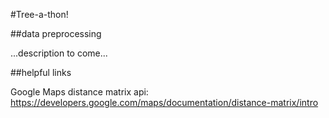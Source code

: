 #Tree-a-thon!

##data preprocessing

...description to come...

##helpful links

Google Maps distance matrix api: https://developers.google.com/maps/documentation/distance-matrix/intro

